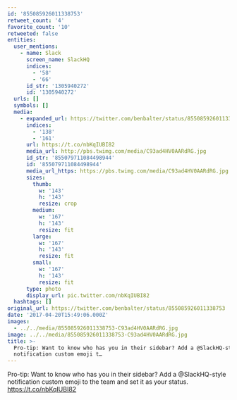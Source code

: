 ```yaml
---
id: '855085926011338753'
retweet_count: '4'
favorite_count: '10'
retweeted: false
entities:
  user_mentions:
    - name: Slack
      screen_name: SlackHQ
      indices:
        - '58'
        - '66'
      id_str: '1305940272'
      id: '1305940272'
  urls: []
  symbols: []
  media:
    - expanded_url: https://twitter.com/benbalter/status/855085926011338753/photo/1
      indices:
        - '138'
        - '161'
      url: https://t.co/nbKqIUBI82
      media_url: http://pbs.twimg.com/media/C93ad4HV0AARdRG.jpg
      id_str: '855079711084498944'
      id: '855079711084498944'
      media_url_https: https://pbs.twimg.com/media/C93ad4HV0AARdRG.jpg
      sizes:
        thumb:
          w: '143'
          h: '143'
          resize: crop
        medium:
          w: '167'
          h: '143'
          resize: fit
        large:
          w: '167'
          h: '143'
          resize: fit
        small:
          w: '167'
          h: '143'
          resize: fit
      type: photo
      display_url: pic.twitter.com/nbKqIUBI82
  hashtags: []
original_url: https://twitter.com/benbalter/status/855085926011338753
date: '2017-04-20T15:49:06.000Z'
images:
  - ../../media/855085926011338753-C93ad4HV0AARdRG.jpg
image: ../../media/855085926011338753-C93ad4HV0AARdRG.jpg
title: >-
  Pro-tip: Want to know who has you in their sidebar? Add a @SlackHQ-style
  notification custom emoji t…
---
```


Pro-tip: Want to know who has you in their sidebar? Add a @SlackHQ-style notification custom emoji to the team and set it as your status. https://t.co/nbKqIUBI82
